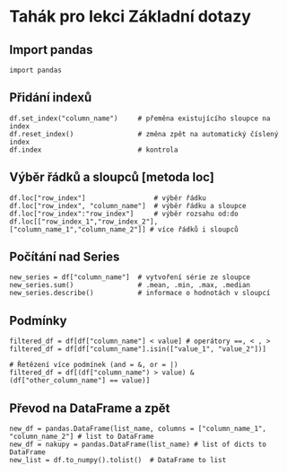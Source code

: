 # Tahák pro lekci Základní dotazy

## Import pandas
```
import pandas
```

## Přidání indexů
```
df.set_index("column_name")     # přeměna existujícího sloupce na index
df.reset_index()                # změna zpět na automatický číslený index
df.index                        # kontrola
```

## Výběr řádků a sloupců [metoda loc]
```
df.loc["row_index"]                 # výběr řádku
df.loc["row_index", "column_name"]  # výběr řádku a sloupce
df.loc["row_index":"row_index"]     # výběr rozsahu od:do
df.loc[["row_index_1","row_index_2"], ["column_name_1","column_name_2"]] # více řádků i sloupců
```

## Počítání nad Series
```
new_series = df["column_name"]  # vytvoření série ze sloupce
new_series.sum()                # .mean, .min, .max, .median
new_series.describe()           # informace o hodnotách v sloupcí
```

## Podmínky
```
filtered_df = df[df["column_name"] < value] # operátory ==, < , >
filtered_df = df[df["column_name"].isin(["value_1", "value_2"])]

# Řetězení více podmínek (and = &, or = |)
filtered_df = df[(df["column_name") > value) & (df["other_column_name"] == value)]

```

## Převod na DataFrame a zpět
```
new_df = pandas.DataFrame(list_name, columns = ["column_name_1", "column_name_2"] # list to DataFrame
new_df = nakupy = pandas.DataFrame(list_name) # list of dicts to DataFrame
new_list = df.to_numpy().tolist()  # DataFrame to list
```